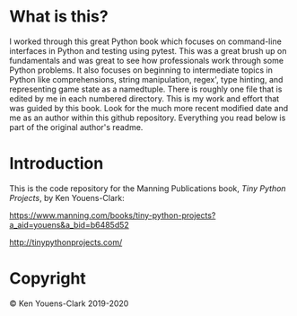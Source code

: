 # What is this?

I worked through this great Python book which focuses on command-line interfaces in Python
and testing using pytest. This was a great brush up on fundamentals and was great to see how professionals work through some Python problems.
It also focuses on beginning to intermediate topics in Python like comprehensions, string manipulation,
regex', type hinting, and representing game state as a namedtuple. There is roughly one file that is edited by me in each numbered directory. This is my work
and effort that was guided by this book. Look for the much more recent modified date and me as an author within this 
github repository.
Everything you read below is part of the original author's readme.

# Introduction

This is the code repository for the Manning Publications book, _Tiny Python Projects_, by Ken Youens-Clark:

https://www.manning.com/books/tiny-python-projects?a_aid=youens&a_bid=b6485d52

http://tinypythonprojects.com/


# Copyright

© Ken Youens-Clark 2019-2020
